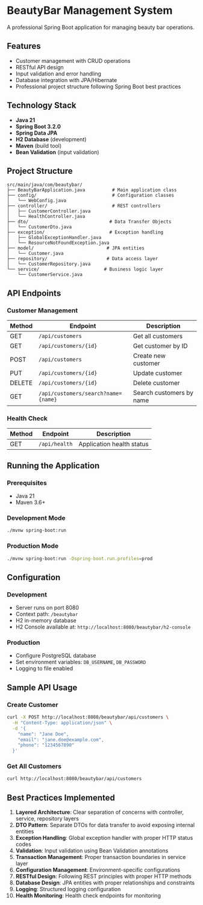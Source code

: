# BeautyBar Management System

A professional Spring Boot application for managing beauty bar operations.

## Features

- Customer management with CRUD operations
- RESTful API design
- Input validation and error handling
- Database integration with JPA/Hibernate
- Professional project structure following Spring Boot best practices

## Technology Stack

- **Java 21**
- **Spring Boot 3.2.0**
- **Spring Data JPA**
- **H2 Database** (development)
- **Maven** (build tool)
- **Bean Validation** (input validation)

## Project Structure

```
src/main/java/com/beautybar/
├── BeautyBarApplication.java          # Main application class
├── config/                            # Configuration classes
│   └── WebConfig.java
├── controller/                        # REST controllers
│   ├── CustomerController.java
│   └── HealthController.java
├── dto/                              # Data Transfer Objects
│   └── CustomerDto.java
├── exception/                        # Exception handling
│   ├── GlobalExceptionHandler.java
│   └── ResourceNotFoundException.java
├── model/                           # JPA entities
│   └── Customer.java
├── repository/                      # Data access layer
│   └── CustomerRepository.java
└── service/                        # Business logic layer
    └── CustomerService.java
```

## API Endpoints

### Customer Management

| Method | Endpoint | Description |
|--------|----------|-------------|
| GET | `/api/customers` | Get all customers |
| GET | `/api/customers/{id}` | Get customer by ID |
| POST | `/api/customers` | Create new customer |
| PUT | `/api/customers/{id}` | Update customer |
| DELETE | `/api/customers/{id}` | Delete customer |
| GET | `/api/customers/search?name={name}` | Search customers by name |

### Health Check

| Method | Endpoint | Description |
|--------|----------|-------------|
| GET | `/api/health` | Application health status |

## Running the Application

### Prerequisites
- Java 21
- Maven 3.6+

### Development Mode
```bash
./mvnw spring-boot:run
```

### Production Mode
```bash
./mvnw spring-boot:run -Dspring-boot.run.profiles=prod
```

## Configuration

### Development
- Server runs on port 8080
- Context path: `/beautybar`
- H2 in-memory database
- H2 Console available at: `http://localhost:8080/beautybar/h2-console`

### Production
- Configure PostgreSQL database
- Set environment variables: `DB_USERNAME`, `DB_PASSWORD`
- Logging to file enabled

## Sample API Usage

### Create Customer
```bash
curl -X POST http://localhost:8080/beautybar/api/customers \
  -H "Content-Type: application/json" \
  -d '{
    "name": "Jane Doe",
    "email": "jane.doe@example.com",
    "phone": "1234567890"
  }'
```

### Get All Customers
```bash
curl http://localhost:8080/beautybar/api/customers
```

## Best Practices Implemented

1. **Layered Architecture**: Clear separation of concerns with controller, service, repository layers
2. **DTO Pattern**: Separate DTOs for data transfer to avoid exposing internal entities
3. **Exception Handling**: Global exception handler with proper HTTP status codes
4. **Validation**: Input validation using Bean Validation annotations
5. **Transaction Management**: Proper transaction boundaries in service layer
6. **Configuration Management**: Environment-specific configurations
7. **RESTful Design**: Following REST principles with proper HTTP methods
8. **Database Design**: JPA entities with proper relationships and constraints
9. **Logging**: Structured logging configuration
10. **Health Monitoring**: Health check endpoints for monitoring